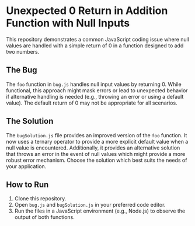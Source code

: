# Unexpected 0 Return in Addition Function with Null Inputs

This repository demonstrates a common JavaScript coding issue where null values are handled with a simple return of 0 in a function designed to add two numbers.

## The Bug

The `foo` function in `bug.js` handles null input values by returning 0. While functional, this approach might mask errors or lead to unexpected behavior if alternative handling is needed (e.g., throwing an error or using a default value). The default return of 0 may not be appropriate for all scenarios.

## The Solution

The `bugSolution.js` file provides an improved version of the `foo` function.  It now uses a ternary operator to provide a more explicit default value when a null value is encountered. Additionally, it provides an alternative solution that throws an error in the event of null values which might provide a more robust error mechanism.  Choose the solution which best suits the needs of your application. 

## How to Run

1. Clone this repository.
2. Open `bug.js` and `bugSolution.js` in your preferred code editor.
3. Run the files in a JavaScript environment (e.g., Node.js) to observe the output of both functions.